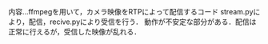 内容...ffmpegを用いて，カメラ映像をRTPによって配信するコード
stream.pyにより，配信，recive.pyにより受信を行う．
動作が不安定な部分がある．配信は正常に行えるが，受信した映像が乱れる．
